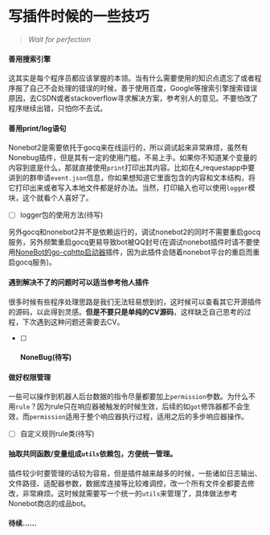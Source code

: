# 写插件时候的一些技巧

> *Wait for perfection*

#### 善用搜索引擎

这其实是每个程序员都应该掌握的本领。当有什么需要使用的知识点遗忘了或者程序报了自己不会处理的错误的时候，善于使用百度，Google等搜索引擎搜索错误原因，去CSDN或者stackoverflow寻求解决方案，参考别人的意见。不要怕改了程序继续出错，只怕你不去试。

#### 善用print/log语句

Nonebot2是需要依托于gocq来在线运行的，所以调试起来非常麻烦，虽然有Nonebug插件，但是其有一定的使用门槛，不易上手。如果你不知道某个变量的内容到底是什么，那就直接使用`print`打印出其内容。比如在4_requestapp中要讲到的群申请`event.json`信息，你如果想知道它里面包含的内容和文本结构，将它打印出来或者写入本地文件都是好办法。当然，打印输入也可以使用`logger`模块，这个就看个人喜好了。

- [ ] logger包的使用方法(待写)

另外gocq和nonebot2并不是依赖运行的，调试nonebot2的同时不需要重启gocq服务，另外频繁重启gocq更易导致bot被QQ封号(在调试nonebot插件时请不要使用[NoneBot的go-cqhttp启动器](https://github.com/mnixry/nonebot-plugin-gocqhttp)插件，因为此插件会随着nonebot平台的重启而重启gocq服务)。

#### 遇到解决不了的问题时可以适当参考他人插件

很多时候有些程序处理思路是我们无法轻易想到的，这时候可以查看其它开源插件的源码，以此得到灵感。**但是不要只是单纯的CV源码**，这样缺乏自己思考的过程，下次遇到这种问题还需要去CV。

- [ ] #### NoneBug(待写)

#### 做好权限管理

一些可以操作到机器人后台数据的指令尽量都要加上`permission`参数。为什么不用`rule`？因为rule只在响应器被触发的时候生效，后续的如`got`修饰器都不会生效，而`permission`适用于整个响应器执行过程，适用之后的多步响应器操作。

- [ ] 自定义规则rule类(待写)

#### 抽取共同函数/变量组成`utils`依赖包，方便统一管理。

插件较少时要管理的话较为容易，但是插件越来越多的时候，一些诸如日志输出、文件路径、适配器参数，数据库连接等比较难调控，改一个所有文件全都要去修改，非常麻烦。这时候就需要写一个统一的`utils`来管理了，具体做法参考Nonebot商店的成品bot。

#### 待续......